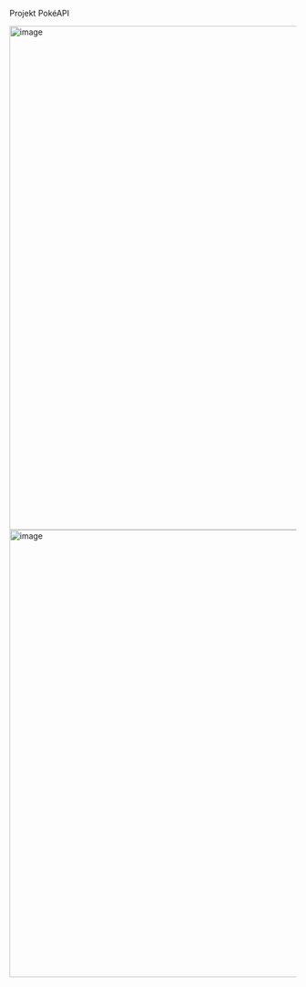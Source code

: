 Projekt PokéAPI

<img width="1455" height="883" alt="image" src="https://github.com/user-attachments/assets/5ff6f1bd-e894-4763-b630-4a2558e31a44" />

<img width="1539" height="784" alt="image" src="https://github.com/user-attachments/assets/7c0aebfd-249b-4379-8b5d-ef1ad485e28f" />
